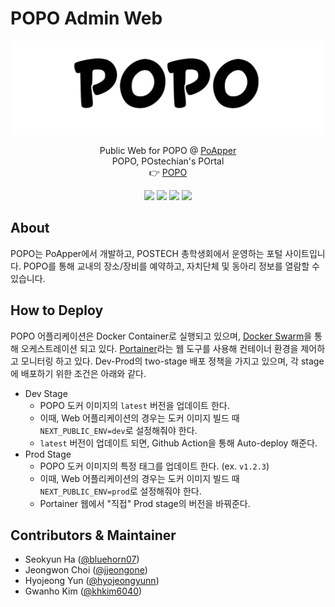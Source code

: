# POPO Admin Web

<p align="center">
  <a href="http://popo.postech.ac.kr">
    <img src="https://raw.githubusercontent.com/PoApper/POPO-nest-api/master/assets/popo.svg" alt="Logo" height="150">
  </a>
  <p align="center">
    Public Web for POPO @ <a href="https://github.com/PoApper">PoApper</a>
    <br />
    POPO, POstechian's POrtal
    <br />
    👉 <a href="http://popo.postech.ac.kr">POPO</a>
  </p>
</p>

<p align="center">
  <img src="https://img.shields.io/badge/Docker-2CA5E0?style=flat-square&logo=Docker&logoColor=white"/>
  <img src="https://img.shields.io/badge/node-18.17-brightgreen">
  <img src="https://img.shields.io/badge/NextJS-12.3.4-brightgreen">
  <img src="https://img.shields.io/badge/ReactJS-17.0.2-brightgreen">
</p>

## About

POPO는 PoApper에서 개발하고, POSTECH 총학생회에서 운영하는 포털 사이트입니다. POPO를 통해 교내의 장소/장비를 예약하고, 자치단체 및 동아리 정보를 열람할 수 있습니다.

## How to Deploy

POPO 어플리케이션은 Docker Container로 실행되고 있으며, [Docker Swarm](https://docs.docker.com/engine/swarm/)을 통해 오케스트레이션 되고 있다. [Portainer](https://www.portainer.io/)라는 웹 도구를 사용해 컨테이너 환경을 제어하고 모니터링 하고 있다.
Dev-Prod의 two-stage 배포 정책을 가지고 있으며, 각 stage에 배포하기 위한 조건은 아래와 같다.

- Dev Stage
  - POPO 도커 이미지의 `latest` 버전을 업데이트 한다.
  - 이때, Web 어플리케이션의 경우는 도커 이미지 빌드 때 `NEXT_PUBLIC_ENV=dev`로 설정해줘야 한다.
  - `latest` 버전이 업데이트 되면, Github Action을 통해 Auto-deploy 해준다.
- Prod Stage
  - POPO 도커 이미지의 특정 태그를 업데이트 한다. (ex. `v1.2.3`)
  - 이때, Web 어플리케이션의 경우는 도커 이미지 빌드 때 `NEXT_PUBLIC_ENV=prod`로 설정해줘야 한다.
  - Portainer 웹에서 "직접" Prod stage의 버전을 바꿔준다.

## Contributors & Maintainer

- Seokyun Ha ([@bluehorn07](https://github.com/BlueHorn07))
- Jeongwon Choi ([@jjeongone](https://github.com/jjeongone))
- Hyojeong Yun ([@hyojeongyunn](https://github.com/hyojeongyunn))
- Gwanho Kim ([@khkim6040](https://github.com/khkim6040))
